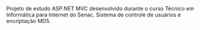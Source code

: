 Projeto de estudo ASP.NET MVC desenvolvido durante o curso Técnico em Informática para Internet do Senac.
Sistema de controle de usuários e encriptação MD5.
